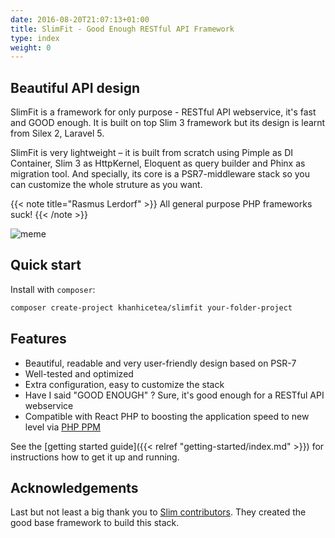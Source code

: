 ```yaml
---
date: 2016-08-20T21:07:13+01:00
title: SlimFit - Good Enough RESTful API Framework
type: index
weight: 0
---
```


## Beautiful API design

SlimFit is a framework for only purpose - RESTful API webservice, it's fast and GOOD enough. It is built on top Slim 3 framework but its design is learnt from Silex 2, Laravel 5.

SlimFit is very lightweight – it is built from scratch using Pimple as DI Container, Slim 3 as HttpKernel, Eloquent as query builder and Phinx as migration tool. And specially, its core is a PSR7-middleware stack so you can customize the whole struture as you want.

{{< note title="Rasmus Lerdorf" >}}
All general purpose PHP frameworks suck!
{{< /note >}}

![meme](/images/solve-any-problem-meme.jpg)

## Quick start

Install with `composer`:

```sh
composer create-project khanhicetea/slimfit your-folder-project
```

## Features

- Beautiful, readable and very user-friendly design based on PSR-7
- Well-tested and optimized
- Extra configuration, easy to customize the stack
- Have I said "GOOD ENOUGH" ? Sure, it's good enough for a RESTful API webservice
- Compatible with React PHP to boosting the application speed to new level via [PHP PPM](https://github.com/php-pm/php-pm)

See the [getting started guide]({{< relref "getting-started/index.md" >}}) for instructions how to get
it up and running.

## Acknowledgements

Last but not least a big thank you to [Slim contributors](https://github.com/slimphp/Slim#credits). They created the good base framework to build this stack.

